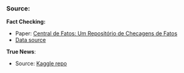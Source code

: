 ### Source:
**Fact Checking:**
* Paper: [Central de Fatos: Um Repositório de Checagens de Fatos](https://sol.sbc.org.br/index.php/dsw/article/view/17421)
* [Data source](https://zenodo.org/record/5191798#.Ygmk8fvQ9Ng)

**True News**:
* Source: [Kaggle repo](https://www.kaggle.com/diogocaliman/notcias-publicadas-no-brasil)

